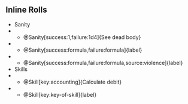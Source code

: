 ## Inline Rolls
- Sanity
- - @Sanity[success:1,failure:1d4]{See dead body}
- - @Sanity[success:formula,failure:formula]{label}
- - @Sanity[success:formula,failure:formula,source:violence]{label}
- Skills
- - @Skill[key:accounting]{Calculate debit}
- - @Skill[key:key-of-skill]{label}